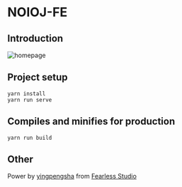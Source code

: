 # NOIOJ-FE

## Introduction
![homepage](https://cdn.nlark.com/yuque/0/2019/png/268093/1558868189735-2ac05913-f17a-4ecb-9055-140e6498a796.png#align=left&display=inline&height=1080&name=image.png&originHeight=1080&originWidth=1920&size=454338&status=done&width=1920)

## Project setup
```
yarn install
yarn run serve
```

## Compiles and minifies for production
```
yarn run build
```


## Other
Power by [yingpengsha](https://github.com/yingpengsha) from [Fearless Studio](https//github.com/Fearless-Studio)

